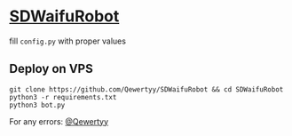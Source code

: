 # [SDWaifuRobot](https://t.me/SDWaifuRobot)

fill `config.py` with proper values

## Deploy on VPS
    git clone https://github.com/Qewertyy/SDWaifuRobot && cd SDWaifuRobot
    python3 -r requirements.txt
    python3 bot.py

For any errors: [@Qewertyy](https://telegram.me/Qewertyy)
